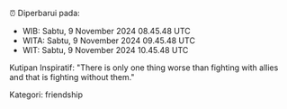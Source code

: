 ⏰ Diperbarui pada:
- WIB: Sabtu, 9 November 2024 08.45.48 UTC
- WITA: Sabtu, 9 November 2024 09.45.48 UTC
- WIT: Sabtu, 9 November 2024 10.45.48 UTC

Kutipan Inspiratif:
"There is only one thing worse than fighting with allies and that is fighting without them."


Kategori: friendship

